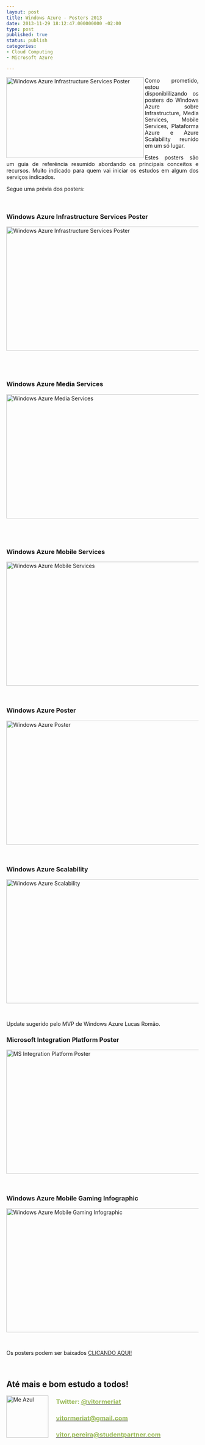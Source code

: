 ```yaml
---
layout: post
title: Windows Azure - Posters 2013
date: 2013-11-29 18:12:47.000000000 -02:00
type: post
published: true
status: publish
categories:
- Cloud Computing
- Microsoft Azure

---
```

<p align="justify"><a href="http://blob.vitormeriat.com.br/images/2013/11/windows-azure-infrastructure-services-poster.png"><img title="Windows Azure Infrastructure Services Poster" alt="Windows Azure Infrastructure Services Poster" src="http://blob.vitormeriat.com.br/images/windows-azure-infrastructure-services-poster.png" width="360" align="left" height="211" /></a>Como prometido, estou disponiblilizando os posters do Windows Azure sobre Infrastructure, Media Services, Mobile Services, Plataforma Azure e Azure Scalability reunido em um só lugar.</p>
<p align="justify">Estes posters são um guia de referência resumido abordando os principais conceitos e recursos. Muito indicado para quem vai iniciar os estudos em algum dos serviços indicados.</p>
<p><!--more-->
<p><font style="font-weight:bold;"></font></p>
<p>Segue uma prévia dos posters:</p>
<p>&#160;</p>
<h3><font style="font-weight:bold;">Windows Azure Infrastructure Services Poster</font></h3>
<p><a href="http://blob.vitormeriat.com.br/images/2013/11/windows-azure-infrastructure-services-poster1.png"><img title="Windows Azure Infrastructure Services Poster" alt="Windows Azure Infrastructure Services Poster" src="http://blob.vitormeriat.com.br/images/windows-azure-infrastructure-services-poster.png" width="560" height="324" /></a></p>
<h2>&#160;</h2>
<h3><font style="font-weight:bold;">Windows Azure Media Services</font></h3>
<p><a href="http://blob.vitormeriat.com.br/images/2013/11/windows-azure-media-services.png"><img title="Windows Azure Media Services" alt="Windows Azure Media Services" src="http://blob.vitormeriat.com.br/images/windows-azure-media-services.png" width="560" height="324" /></a></p>
<h2>&#160;</h2>
<h3><font style="font-weight:bold;">Windows Azure Mobile Services</font></h3>
<p><a href="http://blob.vitormeriat.com.br/images/2013/11/windows-azure-mobile-services.png"><img title="Windows Azure Mobile Services" alt="Windows Azure Mobile Services" src="http://blob.vitormeriat.com.br/images/windows-azure-mobile-services.png" width="560" height="324" /></a></p>
<p>&#160;</p>
<h3><font style="font-weight:bold;">Windows Azure Poster</font></h3>
<p><a href="http://blob.vitormeriat.com.br/images/2013/11/windows-azure-poster.png"><img title="Windows Azure Poster" alt="Windows Azure Poster" src="http://blob.vitormeriat.com.br/images/windows-azure-poster.png" width="560" height="324" /></a></p>
<p>&#160;</p>
<h3><font style="font-weight:bold;">Windows Azure Scalability</font></h3>
<p><a href="http://blob.vitormeriat.com.br/images/2013/11/windows-azure-scalability.png"><img title="Windows Azure Scalability" alt="Windows Azure Scalability" src="http://blob.vitormeriat.com.br/images/windows-azure-scalability.png" width="560" height="324" /></a></p>
<p>&#160;</p>
<p>Update sugerido pelo MVP de Windows Azure Lucas Romão.</p>
<h3></h3>
<h3><font style="font-weight:bold;">Microsoft Integration Platform Poster</font></h3>
<p><a href="http://blob.vitormeriat.com.br/images/2013/11/ms-integration-platform-poster.png"><img title="MS Integration Platform Poster" style="border-top:0;border-right:0;background-image:none;border-bottom:0;padding-top:0;padding-left:0;border-left:0;display:inline;padding-right:0;"   alt="MS Integration Platform Poster" src="http://blob.vitormeriat.com.br/images/ms-integration-platform-poster.png" width="560" height="324" /></a></p>
<p>&#160;</p>
<h3><font style="font-weight:bold;">Windows Azure Mobile Gaming Infographic</font></h3>
<p><a href="http://blob.vitormeriat.com.br/images/2013/11/windows-azure-mobile-gaming-infographic.png"><img title="Windows Azure Mobile Gaming Infographic" style="border-top:0;border-right:0;background-image:none;border-bottom:0;padding-top:0;padding-left:0;border-left:0;display:inline;padding-right:0;"   alt="Windows Azure Mobile Gaming Infographic" src="http://blob.vitormeriat.com.br/images/windows-azure-mobile-gaming-infographic.png" width="560" height="324" /></a></p>
<p>&#160;</p>
<p>Os posters podem ser baixados <a href="https://skydrive.live.com/?cid=bd055aa47a388023#cid=BD055AA47A388023&amp;id=BD055AA47A388023%213865" target="_blank">CLICANDO AQUI!</a></p>
<p>&#160;</p>
<h2>Até mais e bom estudo a todos!</h2>
<p><a href="http://blob.vitormeriat.com.br/images/2012/06/me-azul.png"><img title="Me Azul" style="float:left;margin:0 20px 0 0;display:inline;"   alt="Me Azul" src="http://blob.vitormeriat.com.br/images/me-azul.png?w=110&amp;h=110&amp;h=110" width="110" align="left" height="110" /></a></p>
<h3><font style="font-weight:bold;" color="#9bbb59">Twitter: </font><a href="http://twitter.com/#!/vitormeriat"><font style="font-weight:bold;" color="#9bbb59">@vitormeriat</font></a></h3>
<h3><a href="mailto:vitormeriat@gmail.com"><font style="font-weight:bold;" color="#9bbb59">vitormeriat@gmail.com</font></a></h3>
<h3><a href="mailto:vitor.pereira@studentpartners.com.br"><font style="font-weight:bold;" color="#9bbb59">vitor.pereira@studentpartner.com</font></a></h3>
